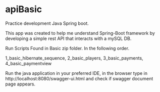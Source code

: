 # apiBasic
Practice development Java Spring boot. 

This app was created to help me understand Spring-Boot framework by developing a simple rest API that interacts with a mySQL DB.


Run Scripts Found in Basic zip folder. In the following order. 

1_basic_hibernate_sequence,
2_basic_players,
3_basic_payments,
4_basic_paymentview

Run the java application in your preferred IDE, in the browser type in http://localhost:8080/swagger-ui.html and check if swagger document page appears.
